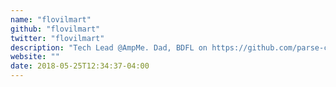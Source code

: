 ```yaml
---
name: "flovilmart"
github: "flovilmart"
twitter: "flovilmart"
description: "Tech Lead @AmpMe. Dad, BDFL on https://github.com/parse-community and https://github.com/parse-server-modules"
website: ""
date: 2018-05-25T12:34:37-04:00
---
```

